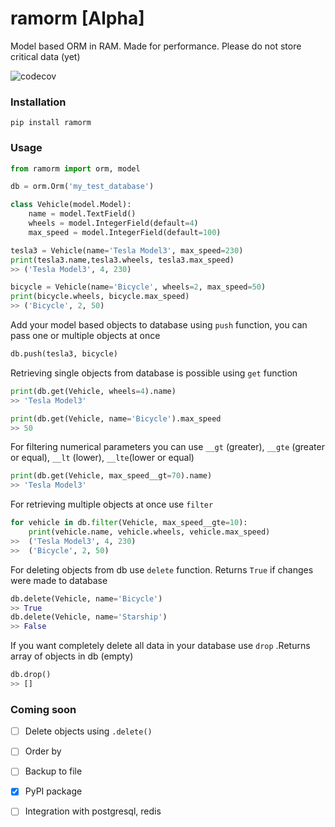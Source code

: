 # ramorm [Alpha]
Model based ORM in RAM. Made for performance. Please do not store critical data (yet)

![codecov](https://codecov.io/gh/Yurzs/ramorm/branch/master/graph/badge.svg)

### Installation
```
pip install ramorm
```
### Usage
```python
from ramorm import orm, model

db = orm.Orm('my_test_database') 

class Vehicle(model.Model):
    name = model.TextField()
    wheels = model.IntegerField(default=4)
    max_speed = model.IntegerField(default=100)

tesla3 = Vehicle(name='Tesla Model3', max_speed=230)
print(tesla3.name,tesla3.wheels, tesla3.max_speed)
>> ('Tesla Model3', 4, 230)

bicycle = Vehicle(name='Bicycle', wheels=2, max_speed=50)
print(bicycle.wheels, bicycle.max_speed)
>> ('Bicycle', 2, 50)
```
Add your model based objects to database using ```push``` function, you can pass one or multiple objects at once
```python
db.push(tesla3, bicycle)
```
Retrieving single objects from database is possible using ```get``` function
```python
print(db.get(Vehicle, wheels=4).name)
>> 'Tesla Model3'

print(db.get(Vehicle, name='Bicycle').max_speed
>> 50
```
For filtering numerical parameters you can use ```__gt``` (greater), ```__gte``` (greater or equal), ```__lt``` (lower), ```__lte```(lower or equal)
```python
print(db.get(Vehicle, max_speed__gt=70).name)
>> 'Tesla Model3'
```
For retrieving multiple objects at once use ```filter```

```python
for vehicle in db.filter(Vehicle, max_speed__gte=10):
    print(vehicle.name, vehicle.wheels, vehicle.max_speed)
>>  ('Tesla Model3', 4, 230)
>>  ('Bicycle', 2, 50)
```
For deleting objects from db use ```delete``` function. Returns ```True``` if changes were made to database
```python
db.delete(Vehicle, name='Bicycle')
>> True
db.delete(Vehicle, name='Starship')
>> False
```
If you want completely delete all data in your database use ```drop```
.Returns array of objects in db (empty)
```python
db.drop()
>> []
```
### Coming soon

- [ ] Delete objects using ```.delete()```
    
- [ ] Order by

- [ ] Backup to file

- [x] PyPI package

- [ ] Integration with postgresql, redis

